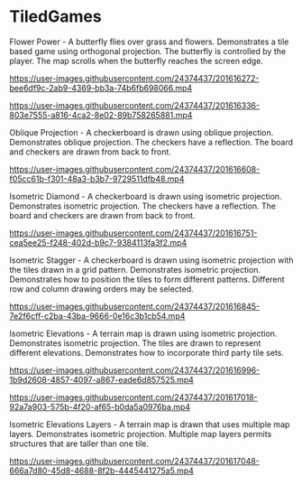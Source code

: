# TiledGames

Flower Power - A butterfly flies over grass and flowers. Demonstrates a tile based game using orthogonal projection. The butterfly is controlled by the player. The map scrolls when the butterfly reaches the screen edge.


https://user-images.githubusercontent.com/24374437/201616272-bee6df9c-2ab9-4369-bb3a-74b6fb698066.mp4



https://user-images.githubusercontent.com/24374437/201616336-803e7555-a816-4ca2-8e02-89b758265881.mp4


Oblique Projection - A checkerboard is drawn using oblique projection. Demonstrates oblique projection. The checkers have a reflection. The board and checkers are drawn from back to front.


https://user-images.githubusercontent.com/24374437/201616608-f05cc61b-f301-48a3-b3b7-9729511dfb48.mp4


Isometric Diamond - A checkerboard is drawn using isometric projection. Demonstrates isometric projection. The checkers have a reflection. The board and checkers are drawn from back to front.


https://user-images.githubusercontent.com/24374437/201616751-cea5ee25-f248-402d-b9c7-9384113fa3f2.mp4


Isometric Stagger - A checkerboard is drawn using isometric projection with the tiles drawn in a grid pattern. Demonstrates isometric projection. Demonstrates how to position the tiles to form different patterns. Different row and column drawing orders may be selected.


https://user-images.githubusercontent.com/24374437/201616845-7e2f6cff-c2ba-43ba-9666-0e16c3b1cb54.mp4


Isometric Elevations - A terrain map is drawn using isometric projection. Demonstrates isometric projection. The tiles are drawn to represent different elevations. Demonstrates how to incorporate third party tile sets.


https://user-images.githubusercontent.com/24374437/201616996-1b9d2608-4857-4097-a867-eade6d857525.mp4



https://user-images.githubusercontent.com/24374437/201617018-92a7a903-575b-4f20-af65-b0da5a0976ba.mp4


Isometric Elevations Layers - A terrain map is drawn that uses multiple map layers. Demonstrates isometric projection. Multiple map layers permits structures that are taller than one tile.



https://user-images.githubusercontent.com/24374437/201617048-666a7d80-45d8-4688-8f2b-4445441275a5.mp4


 
